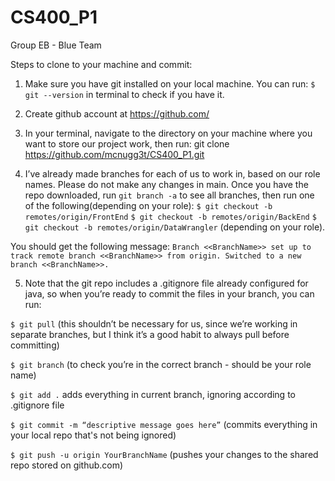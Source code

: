 # CS400_P1
Group EB - Blue Team

Steps to clone to your machine and commit:

1. Make sure you have git installed on your local machine. You can run: `$ git --version` in terminal to check if you have it.

2. Create github account at https://github.com/ 

3. In your terminal, navigate to the directory on your machine where you want to store our project work, then run: git clone https://github.com/mcnugg3t/CS400_P1.git

4. I’ve already made branches for each of us to work in, based on our role names. Please do not make any changes in main. Once you have the repo downloaded, run `git branch -a` to see all branches, then run one of the following(depending on your role):
  `$ git checkout -b remotes/origin/FrontEnd`
  `$ git checkout -b remotes/origin/BackEnd`
  `$ git checkout -b remotes/origin/DataWrangler` (depending on your role).

You should get the following message: `Branch <<BranchName>> set up to track remote branch <<BranchName>> from origin. Switched to a new branch <<BranchName>>.`

5. Note that the git repo includes a .gitignore file already configured for java, so when you’re ready to commit the files in your branch, you can run:
 
  `$ git pull` (this shouldn’t be necessary for us, since we’re working in separate branches, but I think it’s a good habit to always pull before committing)

  `$ git branch` (to check you’re in the correct branch - should be your role name)

  `$ git add .` adds everything in current branch, ignoring according to .gitignore file
  
  `$ git commit -m “descriptive message goes here”` (commits everything in your local repo that's not being ignored)
  
  `$ git push -u origin YourBranchName` (pushes your changes to the shared repo stored on github.com)

